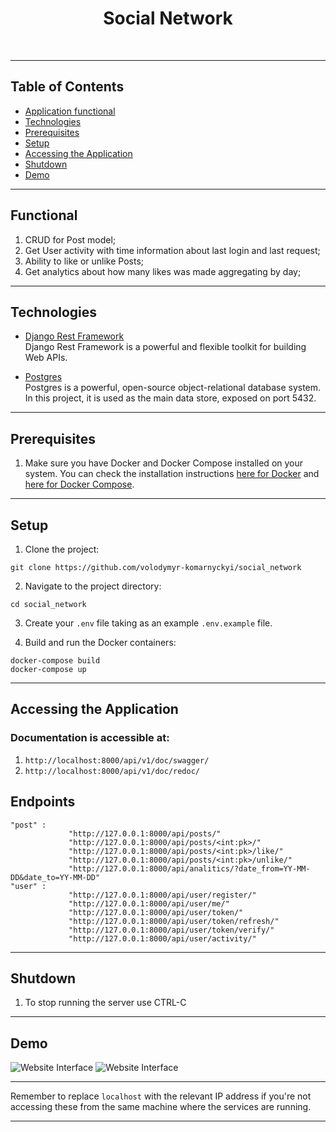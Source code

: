 <div align="center">

# Social Network
</div>
<br>
<hr>

## Table of Contents

- [Application functional](#functional)
- [Technologies](#technologies)
- [Prerequisites](#prerequisites)
- [Setup](#setup)
- [Accessing the Application](#accessing-the-application)
- [Shutdown](#shutdown)
- [Demo](#demo)


<hr>

## Functional


1. CRUD for Post model;
2. Get User activity with time information about last login and last request;
3. Ability to like or unlike Posts;
4. Get analytics about how many likes was made aggregating by day;

<hr>

## Technologies

- [Django Rest Framework](https://www.django-rest-framework.org)
<br>Django Rest Framework is a powerful and flexible toolkit for building Web APIs.


- [Postgres](https://www.postgresql.org/docs/)
<br>Postgres is a powerful, open-source object-relational database system. 
<br>In this project, it is used as the main data store, exposed on port 5432.
<hr>



## Prerequisites

1. Make sure you have Docker and Docker Compose installed on your system. 
You can check the installation instructions [here for Docker](https://docs.docker.com/get-docker/) 
and [here for Docker Compose](https://docs.docker.com/compose/install/).

<hr>

## Setup

1. Clone the project:
```
git clone https://github.com/volodymyr-komarnyckyi/social_network
```
2. Navigate to the project directory:
```
cd social_network
```
3. Сreate your `.env` file taking as an example `.env.example` file.


4. Build and run the Docker containers:
```
docker-compose build
docker-compose up
```

<hr>

## Accessing the Application

### Documentation is accessible at:
1. `http://localhost:8000/api/v1/doc/swagger/`
2. `http://localhost:8000/api/v1/doc/redoc/`

## Endpoints
   ```
   "post" : 
                "http://127.0.0.1:8000/api/posts/"
                "http://127.0.0.1:8000/api/posts/<int:pk>/"
                "http://127.0.0.1:8000/api/posts/<int:pk>/like/"
                "http://127.0.0.1:8000/api/posts/<int:pk>/unlike/"
                "http://127.0.0.1:8000/api/analitics/?date_from=YY-MM-DD&date_to=YY-MM-DD"
   "user" : 
                "http://127.0.0.1:8000/api/user/register/"
                "http://127.0.0.1:8000/api/user/me/"
                "http://127.0.0.1:8000/api/user/token/"
                "http://127.0.0.1:8000/api/user/token/refresh/"
                "http://127.0.0.1:8000/api/user/token/verify/"
                "http://127.0.0.1:8000/api/user/activity/"
   ```

<hr>

## Shutdown

1. To stop running the server use CTRL-C

<hr>

## Demo

![Website Interface](readme_images/demo/revenue_statistic.png)
![Website Interface](readme_images/demo/spend_statistic.png)

<hr>

Remember to replace `localhost` with the relevant 
IP address if you're not accessing these 
from the same machine where the services are running.

<hr>